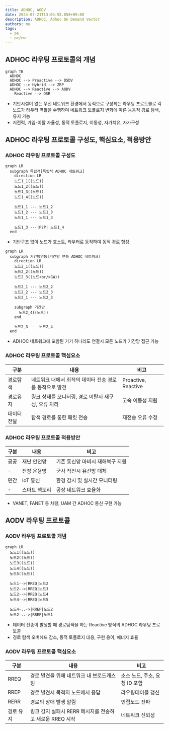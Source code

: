 ```yaml
---
title: ADHOC, AODV
date: 2024-07-21T13:04:55.858+09:00
description: ADHOC, Adhoc On Demand Vector
authors: me
tags:
  - pe
  - pe/nw
---
```


## ADHOC 라우팅 프로토콜의 개념

```mermaid
graph TB
  ADHOC
  ADHOC --> Proactive --> DSDV
  ADHOC --> Hybrid --> ZRP
  ADHOC --> Reactive --> AODV
    Reactive --> DSR
```

- 기반시설이 없는 무선 네트워크 환경에서 동적으로 구성되는 라우팅 프로토콜로 각 노드가 라우터 역할을 수행하며 네트워크 토폴로지 변화에 따른 능동적 경로 탐색, 유지 가능
- 저전력, 가입-이탈 자율성, 동적 토폴로지, 이동성, 자가치유, 자가구성

## ADHOC 라우팅 프로토콜 구성도, 핵심요소, 적용방안

### ADHOC 라우팅 프로토콜 구성도

```mermaid
graph LR
  subgraph 독립적[독립적 ADHOC 네트워크]
    direction LR
    노드1_1((노드))
    노드1_2((노드))
    노드1_3((노드))
    노드1_4((노드))

    노드1_1 --- 노드1_2
    노드1_2 --- 노드1_3
    노드1_1 --- 노드1_3

    노드1_3 ---|P2P| 노드1_4
  end
```

- 기반구조 없이 노드가 호스트, 라우터로 동작하여 동적 경로 형성

```mermaid
graph LR
  subgraph 기간망연동[기간망 연동 ADHOC 네트워크]
    direction LR
    노드2_1((노드))
    노드2_2((노드))
    노드2_3((노드<br/>GW))

    노드2_1 --- 노드2_2
    노드2_2 --- 노드2_3
    노드2_1 --- 노드2_3

    subgraph 기간망
      노드2_4((노드))
    end

    노드2_3 --- 노드2_4
  end
```

- ADHOC 네트워크에 포함된 기기 하나라도 연결시 모든 노드가 기간망 접근 가능

### ADHOC 라우팅 프로토콜 핵심요소

| 구분 | 내용 | 비고 |
| --- | --- | --- |
| 경로탐색 | 네트워크 내에서 최적의 데이터 전송 경로를 동적으로 발견 | Proactive, Reactive |
| 경로유지 | 링크 상태를 모니터링, 경로 이탈시 재구성, 오류 처리 | 고속 이동성 지원 |
| 데이터 전달 | 탐색 경로를 통한 패킷 전송 | 재전송 오류 수정 |

### ADHOC 라우팅 프로토콜 적용방안

| 구분 | 내용 | 비고 |
| --- | --- | --- |
| 공공 | 재난 안전망 | 기존 통신망 마비시 재해복구 지원 |
| - | 전장 운용망 | 군사 작전시 유선망 대체 |
| 민간 | IoT 통신 | 환경 감시 및 실시간 모니터링 |
| - | 스마트 팩토리 | 공장 네트워크 효율화 |

- VANET, FANET 등 차량, UAM 간 ADHOC 통신 구현 가능

## AODV 라우팅 프로토콜

### AODV 라우팅 프로토콜 개념

```mermaid
graph LR
  노드1((노드))
  노드2((노드))
  노드3((노드))
  노드4((노드))
  노드5((노드))

  노드1-->|RREQ|노드2
  노드2-->|RREQ|노드3
  노드2-->|RREQ|노드4
  노드4-->|RREQ|노드5

  노드4-..->|RREP|노드2
  노드2-..->|RREP|노드1
```

- 데이터 전송이 발생할 때 경로탐색을 하는 Reactive 방식의 ADHOC 라우팅 프로토콜
- 경로 탐색 오버헤드 감소, 동적 토폴로지 대응, 구현 용이, 에너지 효율

### AODV 라우팅 프로토콜 핵심요소

| 구분 | 내용 | 비고 |
| --- | --- | --- |
| RREQ | 경로 발견을 위해 네트워크 내 브로드캐스팅 | 소스 노드, 주소, 요청 ID 포함 |
| RREP | 경로 발견시 목적지 노드에서 응답 | 라우팅테이블 갱신 |
| RERR | 경로의 장애 발생 알림 | 인접노드 전파 |
| 경로 유지 | 링크 감지 실패시 RERR 메시지를 전송하고 새로운 RREQ 시작 | 네트워크 신뢰성 |
